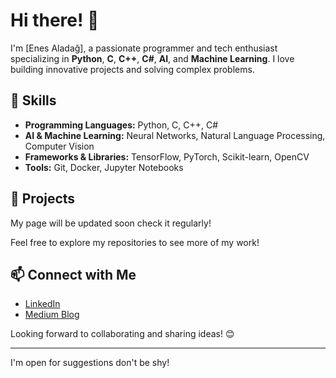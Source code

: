 # Hi there! 👋

I'm [Enes Aladağ], a passionate programmer and tech enthusiast specializing in **Python**, **C**, **C++**, **C#**, **AI**, and **Machine Learning**. I love building innovative projects and solving complex problems.

## 🚀 Skills

- **Programming Languages:** Python, C, C++, C#
- **AI & Machine Learning:** Neural Networks, Natural Language Processing, Computer Vision
- **Frameworks & Libraries:** TensorFlow, PyTorch, Scikit-learn, OpenCV
- **Tools:** Git, Docker, Jupyter Notebooks

## 💼 Projects

My page will be updated soon check it regularly!

Feel free to explore my repositories to see more of my work!

## 📫 Connect with Me

- [LinkedIn](https://www.linkedin.com/in/enes-alada%C4%9F-215428183/)
- [Medium Blog](https://medium.com/@enesaladag)

Looking forward to collaborating and sharing ideas! 😊

---

I'm open for suggestions don't be shy!
